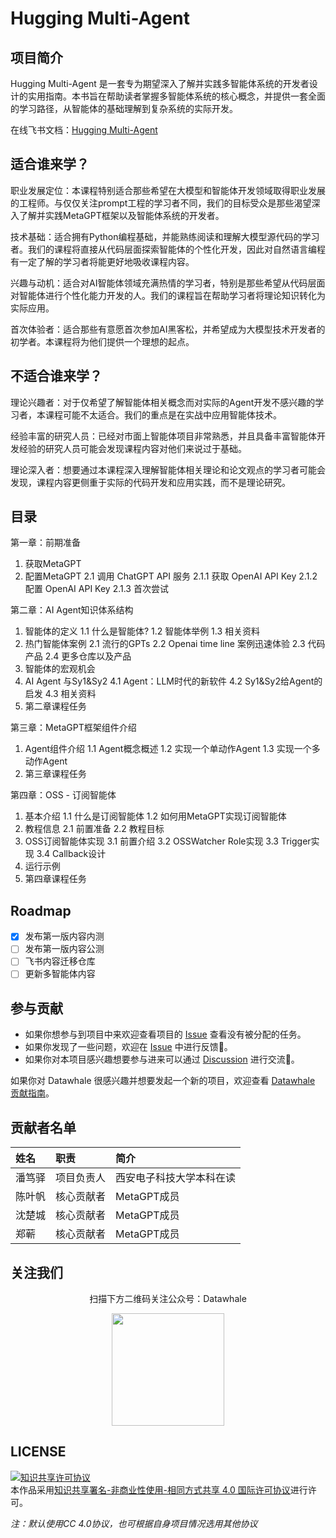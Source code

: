 # Hugging Multi-Agent

## 项目简介
Hugging Multi-Agent 是一套专为期望深入了解并实践多智能体系统的开发者设计的实用指南。本书旨在帮助读者掌握多智能体系统的核心概念，并提供一套全面的学习路径，从智能体的基础理解到复杂系统的实际开发。

在线飞书文档：[Hugging Multi-Agent](https://deepwisdom.feishu.cn/docx/RJmTdvZuPozAxFxEpFxcbiPwnQf)

## 适合谁来学？

职业发展定位：本课程特别适合那些希望在大模型和智能体开发领域取得职业发展的工程师。与仅仅关注prompt工程的学习者不同，我们的目标受众是那些渴望深入了解并实践MetaGPT框架以及智能体系统的开发者。

技术基础：适合拥有Python编程基础，并能熟练阅读和理解大模型源代码的学习者。我们的课程将直接从代码层面探索智能体的个性化开发，因此对自然语言编程有一定了解的学习者将能更好地吸收课程内容。

兴趣与动机：适合对AI智能体领域充满热情的学习者，特别是那些希望从代码层面对智能体进行个性化能力开发的人。我们的课程旨在帮助学习者将理论知识转化为实际应用。

首次体验者：适合那些有意愿首次参加AI黑客松，并希望成为大模型技术开发者的初学者。本课程将为他们提供一个理想的起点。

## 不适合谁来学？

理论兴趣者：对于仅希望了解智能体相关概念而对实际的Agent开发不感兴趣的学习者，本课程可能不太适合。我们的重点是在实战中应用智能体技术。

经验丰富的研究人员：已经对市面上智能体项目非常熟悉，并且具备丰富智能体开发经验的研究人员可能会发现课程内容对他们来说过于基础。

理论深入者：想要通过本课程深入理解智能体相关理论和论文观点的学习者可能会发现，课程内容更侧重于实际的代码开发和应用实践，而不是理论研究。

## 目录

第一章：前期准备
1. 获取MetaGPT
2. 配置MetaGPT
2.1 调用 ChatGPT API 服务
2.1.1 获取 OpenAI API Key
2.1.2 配置 OpenAI API Key
2.1.3 首次尝试

第二章：AI Agent知识体系结构
1. 智能体的定义
1.1 什么是智能体?
1.2 智能体举例
1.3 相关资料
2. 热门智能体案例
2.1 流行的GPTs
2.2 Openai time line 案例迅速体验
2.3 代码产品
2.4 更多仓库以及产品
3. 智能体的宏观机会
4. AI Agent 与Sy1&Sy2
4.1 Agent：LLM时代的新软件
4.2 Sy1&Sy2给Agent的启发
4.3 相关资料
5. 第二章课程任务

第三章：MetaGPT框架组件介绍
1. Agent组件介绍 
1.1 Agent概念概述
1.2 实现一个单动作Agent
1.3 实现一个多动作Agent  
2. 第三章课程任务

第四章：OSS - 订阅智能体
1. 基本介绍
1.1 什么是订阅智能体
1.2 如何用MetaGPT实现订阅智能体
2. 教程信息
2.1 前置准备
2.2 教程目标
3. OSS订阅智能体实现
3.1 前置介绍
3.2 OSSWatcher Role实现
3.3 Trigger实现
3.4 Callback设计
4. 运行示例
5. 第四章课程任务

## Roadmap

- [x] 发布第一版内容内测
- [ ] 发布第一版内容公测
- [ ] 飞书内容迁移仓库
- [ ] 更新多智能体内容

## 参与贡献

- 如果你想参与到项目中来欢迎查看项目的 [Issue]() 查看没有被分配的任务。
- 如果你发现了一些问题，欢迎在 [Issue]() 中进行反馈🐛。
- 如果你对本项目感兴趣想要参与进来可以通过 [Discussion]() 进行交流💬。

如果你对 Datawhale 很感兴趣并想要发起一个新的项目，欢迎查看 [Datawhale 贡献指南](https://github.com/datawhalechina/DOPMC#%E4%B8%BA-datawhale-%E5%81%9A%E5%87%BA%E8%B4%A1%E7%8C%AE)。

## 贡献者名单

| 姓名 | 职责 | 简介 |
| :----| :---- | :---- |
| 潘笃驿 | 项目负责人 | 西安电子科技大学本科在读 |
| 陈叶帆 | 核心贡献者 | MetaGPT成员 |
| 沈楚城 | 核心贡献者 | MetaGPT成员 |
| 郑蕲 | 核心贡献者 | MetaGPT成员 |



## 关注我们

<div align=center>
<p>扫描下方二维码关注公众号：Datawhale</p>
<img src="https://raw.githubusercontent.com/datawhalechina/pumpkin-book/master/res/qrcode.jpeg" width = "180" height = "180">
</div>

## LICENSE

<a rel="license" href="http://creativecommons.org/licenses/by-nc-sa/4.0/"><img alt="知识共享许可协议" style="border-width:0" src="https://img.shields.io/badge/license-CC%20BY--NC--SA%204.0-lightgrey" /></a><br />本作品采用<a rel="license" href="http://creativecommons.org/licenses/by-nc-sa/4.0/">知识共享署名-非商业性使用-相同方式共享 4.0 国际许可协议</a>进行许可。

*注：默认使用CC 4.0协议，也可根据自身项目情况选用其他协议*
